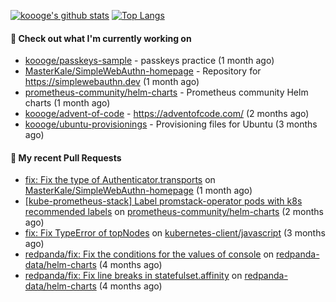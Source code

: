 [![koooge's github stats](https://github-readme-stats.vercel.app/api?username=koooge&count_private=true&show_icons=true)](https://github.com/anuraghazra/github-readme-stats)
[![Top Langs](https://github-readme-stats.vercel.app/api/top-langs/?username=koooge&langs_count=5)](https://github.com/anuraghazra/github-readme-stats)

#### 👷 Check out what I'm currently working on

- [koooge/passkeys-sample](https://github.com/koooge/passkeys-sample) - passkeys practice (1 month ago)
- [MasterKale/SimpleWebAuthn-homepage](https://github.com/MasterKale/SimpleWebAuthn-homepage) - Repository for https://simplewebauthn.dev (1 month ago)
- [prometheus-community/helm-charts](https://github.com/prometheus-community/helm-charts) - Prometheus community Helm charts (1 month ago)
- [koooge/advent-of-code](https://github.com/koooge/advent-of-code) - https://adventofcode.com/ (2 months ago)
- [koooge/ubuntu-provisionings](https://github.com/koooge/ubuntu-provisionings) - Provisioning files for Ubuntu (3 months ago)

#### 🔨 My recent Pull Requests

- [fix: Fix the type of Authenticator.transports](https://github.com/MasterKale/SimpleWebAuthn-homepage/pull/44) on [MasterKale/SimpleWebAuthn-homepage](https://github.com/MasterKale/SimpleWebAuthn-homepage) (1 month ago)
- [[kube-prometheus-stack] Label promstack-operator pods with k8s recommended labels](https://github.com/prometheus-community/helm-charts/pull/4094) on [prometheus-community/helm-charts](https://github.com/prometheus-community/helm-charts) (2 months ago)
- [fix: Fix TypeError of topNodes](https://github.com/kubernetes-client/javascript/pull/1445) on [kubernetes-client/javascript](https://github.com/kubernetes-client/javascript) (3 months ago)
- [redpanda/fix: Fix the conditions for the values of console](https://github.com/redpanda-data/helm-charts/pull/856) on [redpanda-data/helm-charts](https://github.com/redpanda-data/helm-charts) (4 months ago)
- [redpanda/fix: Fix line breaks in statefulset.affinity](https://github.com/redpanda-data/helm-charts/pull/830) on [redpanda-data/helm-charts](https://github.com/redpanda-data/helm-charts) (4 months ago)

